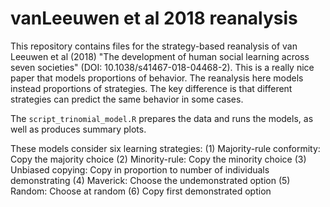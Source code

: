 # vanLeeuwen et al 2018 reanalysis

This repository contains files for the strategy-based reanalysis of van Leeuwen et al (2018) "The development of human social learning across seven societies" (DOI: 10.1038/s41467-018-04468-2). This is a really nice paper that models proportions of behavior. The reanalysis here models instead proportions of strategies. The key difference is that different strategies can predict the same behavior in some cases.

The `script_trinomial_model.R` prepares the data and runs the models, as well as produces summary plots.

These models consider six learning strategies:
(1) Majority-rule conformity: Copy the majority choice
(2) Minority-rule: Copy the minority choice
(3) Unbiased copying: Copy in proportion to number of individuals demonstrating
(4) Maverick: Choose the undemonstrated option
(5) Random: Choose at random
(6) Copy first demonstrated option

